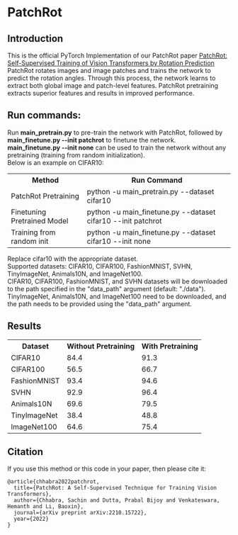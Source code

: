 # PatchRot

## Introduction
This is the official PyTorch Implementation of our PatchRot paper [PatchRot: Self-Supervised Training of Vision Transformers by Rotation Prediction](https://arxiv.org/abs/2210.15722)
PatchRot rotates images and image patches and trains the network to predict the rotation angles. 
Through this process, the network learns to extract both global image and patch-level features. 
PatchRot pretraining extracts superior features and results in improved performance. <br>

## Run commands:
Run <strong>main_pretrain.py</strong> to pre-train the network with PatchRot, followed by <strong>main_finetune.py --init patchrot</strong> to finetune the network.<br>
<strong>main_finetune.py --init none</strong> can be used to train the network without any pretraining (training from random initialization).<br>
Below is an example on CIFAR10:
<table>
  <tr>
    <th>Method</th>
    <th>Run Command</th>
  </tr>
  <tr>
    <td>PatchRot Pretraining</td>
    <td>python -u main_pretrain.py --dataset cifar10</td>
  </tr>
  <tr>
    <td>Finetuning Pretrained Model</td>
    <td>python -u main_finetune.py --dataset cifar10 --init patchrot</td>
  </tr>
  <tr>
    <td>Training from random init</td>
    <td>python -u main_finetune.py --dataset cifar10 --init none</td>
  </tr>
</table>
Replace cifar10 with the appropriate dataset. <br>
Supported datasets: CIFAR10, CIFAR100, FashionMNIST, SVHN, TinyImageNet, Animals10N, and ImageNet100. <br>
CIFAR10, CIFAR100, FashionMNIST, and SVHN datasets will be downloaded to the path specified in the "data_path" argument (default: "./data").<br>
TinyImageNet, Animals10N, and ImageNet100 need to be downloaded, and the path needs to be provided using the "data_path" argument. 

## Results
<table>
  <tr>
    <th>Dataset</th>
    <th>Without Pretraining</th>
    <th>With Pretraining</th>
  </tr>
  <tr>
    <td>CIFAR10</td>
    <td>84.4</td>
    <td>91.3</td>
  </tr>
  <tr>
    <td>CIFAR100</td>
    <td>56.5</td>
    <td>66.7</td>
  </tr>
  <tr>
    <td>FashionMNIST</td>
    <td>93.4</td>
    <td>94.6</td>
  </tr>
  <tr>
    <td>SVHN</td>
    <td>92.9</td>
    <td>96.4</td>
  </tr>
  <tr>
    <td>Animals10N</td>
    <td>69.6</td>
    <td>79.5</td>
  </tr>
  <tr>
    <td>TinyImageNet</td>
    <td>38.4</td>
    <td>48.8</td>
  </tr>
  <tr>
    <td>ImageNet100</td>
    <td>64.6</td>
    <td>75.4</td>
  </tr>
</table>

## Citation
If you use this method or this code in your paper, then please cite it:

```
@article{chhabra2022patchrot,
  title={PatchRot: A Self-Supervised Technique for Training Vision Transformers},
  author={Chhabra, Sachin and Dutta, Prabal Bijoy and Venkateswara, Hemanth and Li, Baoxin},
  journal={arXiv preprint arXiv:2210.15722},
  year={2022}
}
```
